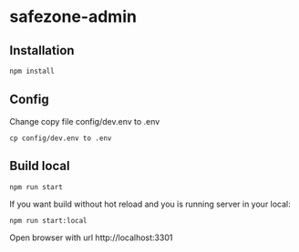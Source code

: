 # safezone-admin

## Installation

```bash
npm install
```

## Config

Change copy file config/dev.env to .env

```
cp config/dev.env to .env
```

## Build local

```bash
npm run start
```

If you want build without hot reload and you is running server in your local:

```
npm run start:local
```

Open browser with url http://localhost:3301